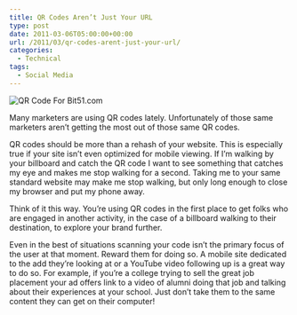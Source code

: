 ```yaml
---
title: QR Codes Aren’t Just Your URL
type: post
date: 2011-03-06T05:00:00+00:00
url: /2011/03/qr-codes-arent-just-your-url/
categories:
  - Technical
tags:
  - Social Media
---
```


![QR Code For Bit51.com](/images/2011/03/Bit51-QR-Code.png)

Many marketers are using QR codes lately. Unfortunately of those same marketers aren’t getting the most out of those same QR codes.

QR codes should be more than a rehash of your website. This is especially true if your site isn’t even optimized for mobile viewing. If I’m walking by your billboard and catch the QR code I want to see something that catches my eye and makes me stop walking for a second. Taking me to your same standard website may make me stop walking, but only long enough to close my browser and put my phone away.

Think of it this way. You’re using QR codes in the first place to get folks who are engaged in another activity, in the case of a billboard walking to their destination, to explore your brand further.

Even in the best of situations scanning your code isn’t the primary focus of the user at that moment. Reward them for doing so. A mobile site dedicated to the add they’re looking at or a YouTube video following up is a great way to do so. For example, if you’re a college trying to sell the great job placement your ad offers link to a video of alumni doing that job and talking about their experiences at your school. Just don’t take them to the same content they can get on their computer!